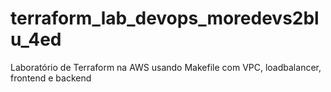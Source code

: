 # terraform_lab_devops_moredevs2blu_4ed
Laboratório de Terraform na AWS usando Makefile com VPC, loadbalancer, frontend e backend
